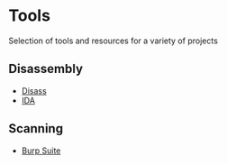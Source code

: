 # Tools
Selection of tools and resources for a variety of projects

## Disassembly
* [Disass](https://bitbucket.org/cybertools/disass/src/default/)
* [IDA](https://www.hex-rays.com/products/ida/index.shtml)

## Scanning
* [Burp Suite](https://portswigger.net/burp)
